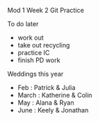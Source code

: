 Mod 1 Week 2
Git Practice

To do later
- work out
- take out recycling
- practice IC
- finish PD work

Weddings this year
- Feb : Patrick & Julia
- March : Katherine & Colin
- May : Alana & Ryan
- June : Keely & Jonathan
